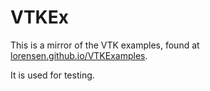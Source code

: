 # VTKEx

This is a mirror of the VTK examples, found at [lorensen.github.io/VTKExamples](https://lorensen.github.io/VTKExamples).

It is used for testing.
